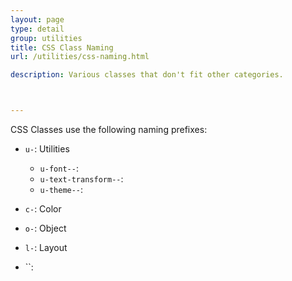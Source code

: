 ```yaml
---
layout: page
type: detail
group: utilities
title: CSS Class Naming
url: /utilities/css-naming.html

description: Various classes that don't fit other categories.



---
```



CSS Classes use the following naming prefixes: 

- `u-`: Utilities
  - `u-font--`: 
  - `u-text-transform--`:
  - `u-theme--`:

- `c-`: Color
- `o-`: Object
- `l-`: Layout
- ``:
